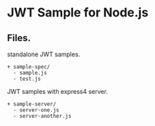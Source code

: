 # JWT Sample for Node.js

## Files.
standalone JWT samples.
```
+ sample-spec/
  - sample.js
  - test.js
```
JWT samples with express4 server.
```
+ sample-server/
  - server-one.js
  - server-another.js
```